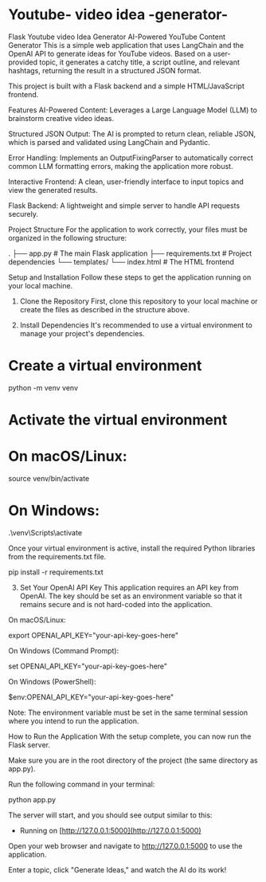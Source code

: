 # Youtube- video idea -generator-
Flask Youtube video Idea Generator 
AI-Powered YouTube Content Generator
This is a simple web application that uses LangChain and the OpenAI API to generate ideas for YouTube videos. Based on a user-provided topic, it generates a catchy title, a script outline, and relevant hashtags, returning the result in a structured JSON format.

This project is built with a Flask backend and a simple HTML/JavaScript frontend.

Features
AI-Powered Content: Leverages a Large Language Model (LLM) to brainstorm creative video ideas.

Structured JSON Output: The AI is prompted to return clean, reliable JSON, which is parsed and validated using LangChain and Pydantic.

Error Handling: Implements an OutputFixingParser to automatically correct common LLM formatting errors, making the application more robust.

Interactive Frontend: A clean, user-friendly interface to input topics and view the generated results.

Flask Backend: A lightweight and simple server to handle API requests securely.

Project Structure
For the application to work correctly, your files must be organized in the following structure:

.
├── app.py              # The main Flask application
├── requirements.txt    # Project dependencies
└── templates/
    └── index.html      # The HTML frontend

Setup and Installation
Follow these steps to get the application running on your local machine.

1. Clone the Repository
First, clone this repository to your local machine or create the files as described in the structure above.

2. Install Dependencies
It's recommended to use a virtual environment to manage your project's dependencies.

# Create a virtual environment
python -m venv venv

# Activate the virtual environment
# On macOS/Linux:
source venv/bin/activate
# On Windows:
.\venv\Scripts\activate

Once your virtual environment is active, install the required Python libraries from the requirements.txt file.

pip install -r requirements.txt

3. Set Your OpenAI API Key
This application requires an API key from OpenAI. The key should be set as an environment variable so that it remains secure and is not hard-coded into the application.

On macOS/Linux:

export OPENAI_API_KEY="your-api-key-goes-here"

On Windows (Command Prompt):

set OPENAI_API_KEY="your-api-key-goes-here"

On Windows (PowerShell):

$env:OPENAI_API_KEY="your-api-key-goes-here"

Note: The environment variable must be set in the same terminal session where you intend to run the application.

How to Run the Application
With the setup complete, you can now run the Flask server.

Make sure you are in the root directory of the project (the same directory as app.py).

Run the following command in your terminal:

python app.py

The server will start, and you should see output similar to this:

 * Running on [http://127.0.0.1:5000](http://127.0.0.1:5000)

Open your web browser and navigate to http://127.0.0.1:5000 to use the application.

Enter a topic, click "Generate Ideas," and watch the AI do its work!
